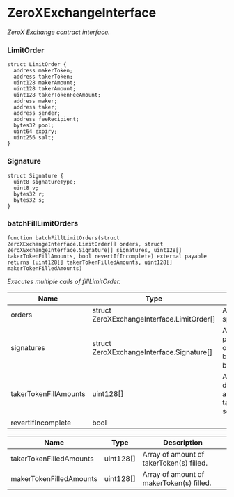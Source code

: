 # ZeroXExchangeInterface

_ZeroX Exchange contract interface._

### LimitOrder

```solidity
struct LimitOrder {
  address makerToken;
  address takerToken;
  uint128 makerAmount;
  uint128 takerAmount;
  uint128 takerTokenFeeAmount;
  address maker;
  address taker;
  address sender;
  address feeRecipient;
  bytes32 pool;
  uint64 expiry;
  uint256 salt;
}
```

### Signature

```solidity
struct Signature {
  uint8 signatureType;
  uint8 v;
  bytes32 r;
  bytes32 s;
}
```

### batchFillLimitOrders

```solidity
function batchFillLimitOrders(struct ZeroXExchangeInterface.LimitOrder[] orders, struct ZeroXExchangeInterface.Signature[] signatures, uint128[] takerTokenFillAmounts, bool revertIfIncomplete) external payable returns (uint128[] takerTokenFilledAmounts, uint128[] makerTokenFilledAmounts)
```

_Executes multiple calls of fillLimitOrder._

| Name | Type | Description |
| ---- | ---- | ----------- |
| orders | struct ZeroXExchangeInterface.LimitOrder[] | Array of order specifications. |
| signatures | struct ZeroXExchangeInterface.Signature[] | Array of proofs that orders have been created by makers. |
| takerTokenFillAmounts | uint128[] | Array of desired amounts of takerToken to sell in orders. |
| revertIfIncomplete | bool |  |

| Name | Type | Description |
| ---- | ---- | ----------- |
| takerTokenFilledAmounts | uint128[] | Array of amount of takerToken(s) filled. |
| makerTokenFilledAmounts | uint128[] | Array of amount of makerToken(s) filled. |

